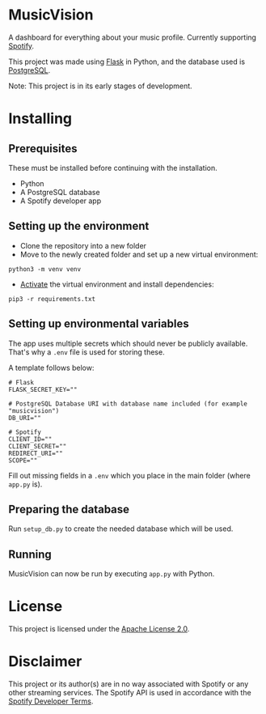 # MusicVision
A dashboard for everything about your music profile.
Currently supporting [Spotify](https://spotify.com/).

This project was made using [Flask](https://flask.palletsprojects.com/) in Python, and the database used is [PostgreSQL](https://www.postgresql.org/).

Note: This project is in its early stages of development.

# Installing

## Prerequisites
These must be installed before continuing with the installation.

- Python
- A PostgreSQL database
- A Spotify developer app

## Setting up the environment

- Clone the repository into a new folder
- Move to the newly created folder and set up a new virtual environment:

```
python3 -m venv venv
```

- [Activate](https://docs.python.org/3/tutorial/venv.html#creating-virtual-environments) the virtual environment and install dependencies:
```
pip3 -r requirements.txt
```

## Setting up environmental variables
The app uses multiple secrets which should never be publicly available.
That's why a `.env` file is used for storing these.

A template follows below:

```
# Flask
FLASK_SECRET_KEY=""

# PostgreSQL Database URI with database name included (for example "musicvision")
DB_URI=""

# Spotify
CLIENT_ID=""
CLIENT_SECRET=""
REDIRECT_URI=""
SCOPE=""
```

Fill out missing fields in a `.env` which you place in the main folder (where `app.py` is).

## Preparing the database
Run `setup_db.py` to create the needed database which will be used.

## Running
MusicVision can now be run by executing `app.py` with Python.

# License
This project is licensed under the [Apache License 2.0](https://github.com/ZeroWave022/MusicVision/blob/main/LICENSE).

# Disclaimer
This project or its author(s) are in no way associated with Spotify or any other streaming services.
The Spotify API is used in accordance with the [Spotify Developer Terms](https://developer.spotify.com/terms/).
